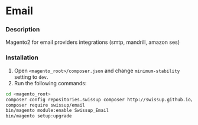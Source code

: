 # Email
### Description

Magento2 for email providers integrations (smtp, mandrill, amazon ses)

### Installation

1. Open `<magento_root>/composer.json` and change `minimum-stability` setting to `dev`.
2. Run the following commands:
```bash
cd <magento_root>
composer config repositories.swissup composer http://swissup.github.io/packages/
composer require swissup/email
bin/magento module:enable Swissup_Email
bin/magento setup:upgrade
```
